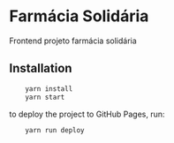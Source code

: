 # Farmácia Solidária

Frontend projeto farmácia solidária

## Installation

```sh
    yarn install
    yarn start
```

to deploy the project to GitHub Pages, run:

```sh
    yarn run deploy
```